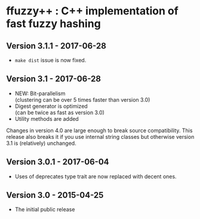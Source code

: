 ffuzzy++ : C++ implementation of fast fuzzy hashing
====================================================


Version 3.1.1 - 2017-06-28
---------------------------

*	`make dist` issue is now fixed.


Version 3.1 - 2017-06-28
-------------------------

*	NEW: Bit-parallelism  
	(clustering can be over 5 times faster than version 3.0)
*	Digest generator is optimized  
	(can be twice as fast as version 3.0)
*	Utility methods are added

Changes in version 4.0 are large enough to break source compatibility.
This release also breaks it if you use internal string classes but
otherwise version 3.1 is (relatively) unchanged.


Version 3.0.1 - 2017-06-04
---------------------------

*	Uses of deprecates type trait are now replaced with decent ones.


Version 3.0 - 2015-04-25
-------------------------

*	The initial public release
